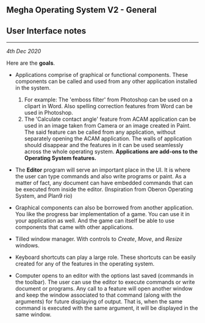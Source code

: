 ## Megha Operating System V2 - General
## User Interface notes
------------------------------------------------------------------------------
_4th Dec 2020_

Here are the **goals**. 
* Applications comprise of graphical or functional components. These components
  can be called and used from any other application installed in the system. 
  1. For example: The 'emboss filter' from Photoshop can be used on a clipart 
     in Word. Also spelling correction features from Word can be used in 
     Photoshop.
  2. The 'Calculate contact angle' feature from ACAM application can be used in
     an image taken from Camera or an image created in Paint. The said feature
     can be called from any application, without separately opening the ACAM
     application.
  The walls of application should disappear and the features in it can be used
  seamlessly across the whole operating system.
  **Applications are add-ons to the Operating System features.**

* The **Editor** program will serve an important place in the UI. It is where
  the user can type commands and also write programs or paint. As a matter of
  fact, any document can have embedded commands that can be executed from
  inside the editor. (Inspiration from Oberon Operating System, and Plan9 rio)

* Graphical components can also be borrowed from another application. You like
  the progress bar implementation of a game. You can use it in your application
  as well. And the game can itself be able to use components that came with
  other applications.

* Tilled window manager. With controls to _Create_, _Move_, and _Resize_
  windows.

* Keyboard shortcuts can play a large role. These shortcuts can be easily
  created for any of the features in the operating system.

* Computer opens to an editor with the options last saved (commands in the
  toolbar). The user can use the editor to execute commands or write document
  or programs. Any call to a feature will open another window and keep the
  window associated to that command (along with the arguments) for future
  displaying of output. That is, when the same command is executed with the
  same argument, it will be displayed in the same window.

